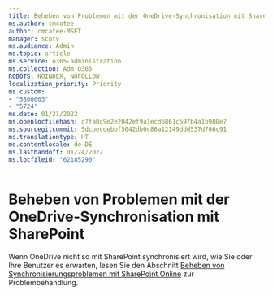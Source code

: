 ```yaml
---
title: Beheben von Problemen mit der OneDrive-Synchronisation mit SharePoint
ms.author: cmcatee
author: cmcatee-MSFT
manager: scotv
ms.audience: Admin
ms.topic: article
ms.service: o365-administration
ms.collection: Adm_O365
ROBOTS: NOINDEX, NOFOLLOW
localization_priority: Priority
ms.custom:
- "5800003"
- "5724"
ms.date: 01/21/2022
ms.openlocfilehash: c7fa0c9e2e2042ef9a1ecd6861c597b4a1b980e7
ms.sourcegitcommit: 5dcbecdebbf5042db0c86a12149ddd537d766c91
ms.translationtype: HT
ms.contentlocale: de-DE
ms.lasthandoff: 01/24/2022
ms.locfileid: "62185290"
---
```

# <a name="fix-onedrive-sync-issues-with-sharepoint"></a>Beheben von Problemen mit der OneDrive-Synchronisation mit SharePoint

Wenn OneDrive nicht so mit SharePoint synchronisiert wird, wie Sie oder Ihre Benutzer es erwarten, lesen Sie den Abschnitt [Beheben von Synchronisierungsproblemen mit SharePoint Online](https://support.microsoft.com/office/fix-sharepoint-online-sync-problems-aaa2d172-8d45-4e94-9c04-5364d04ca2f4) zur Problembehandlung.
